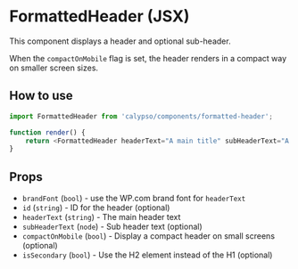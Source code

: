 # FormattedHeader (JSX)

This component displays a header and optional sub-header.

When the `compactOnMobile` flag is set, the header renders in a compact way on smaller screen sizes.

## How to use

```js
import FormattedHeader from 'calypso/components/formatted-header';

function render() {
	return <FormattedHeader headerText="A main title" subHeaderText="A main title" />;
}
```

## Props

- `brandFont` (`bool`) - use the WP.com brand font for `headerText`
- `id` (`string`) - ID for the header (optional)
- `headerText` (`string`) - The main header text
- `subHeaderText` (`node`) - Sub header text (optional)
- `compactOnMobile` (`bool`) - Display a compact header on small screens (optional)
- `isSecondary` (`bool`) - Use the H2 element instead of the H1 (optional)
